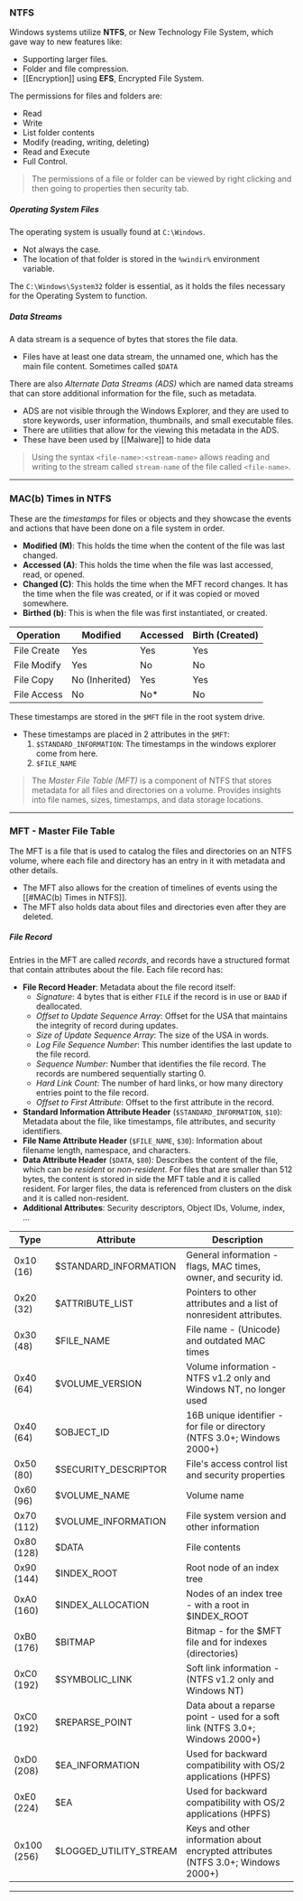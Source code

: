 ### NTFS

Windows systems utilize **NTFS**, or New Technology File System, which gave way to new features like:
- Supporting larger files.
- Folder and file compression.
- [[Encryption]] using **EFS**, Encrypted File System.

The permissions for files and folders are:
- Read
- Write
- List folder contents
- Modify (reading, writing, deleting)
- Read and Execute
- Full Control.

> The permissions of  a file or folder can be viewed by right clicking and then going to properties then security tab.

##### Operating System Files

The operating system is usually found at `C:\Windows`.
- Not always the case.
- The location of that folder is stored in the `%windir%` environment variable.

The `C:\Windows\System32` folder is essential, as it holds the files necessary for the Operating System to function.

##### Data Streams

A data stream is a sequence of bytes that stores the file data.
- Files have at least one data stream, the unnamed one, which has the main file content. Sometimes called `$DATA`

There are also *Alternate Data Streams (ADS)* which are named data streams that can store additional information for the file, such as metadata.
- ADS are not visible through the Windows Explorer, and they are used to store keywords, user information, thumbnails, and small executable files.
- There are utilities that allow for the viewing this metadata in the ADS.
- These have been used by [[Malware]] to hide data

> Using the syntax `<file-name>:<stream-name>` allows reading and writing to the stream called `stream-name` of the file called `<file-name>`.

---
### MAC(b) Times in NTFS

These are the *timestamps* for files or objects and they showcase the events and actions that have been done on a file system in order. 
- **Modified (M)**: This holds the time when the content of the file was last changed. 
- **Accessed (A)**: This holds the time when the file was last accessed, read, or opened.
- **Changed (C)**: This holds the time when the MFT record changes. It has the time when the file was created, or if it was copied or moved somewhere.
- **Birthed (b)**: This is when the file was first instantiated, or created.

| Operation   | Modified       | Accessed | Birth (Created) |
| ----------- | -------------- | -------- | --------------- |
| File Create | Yes            | Yes      | Yes             |
| File Modify | Yes            | No       | No              |
| File Copy   | No (Inherited) | Yes      | Yes             |
| File Access | No             | No*      | No              |

These timestamps are stored in the `$MFT` file in the root system drive.
- These timestamps are placed in 2 attributes in the `$MFT`:
	1. `$STANDARD_INFORMATION`: The timestamps in the windows explorer come from here.
	2. `$FILE_NAME`

> The *Master File Table (MFT)* is a component of NTFS that stores metadata for all files and directories on a volume. Provides insights into file names, sizes, timestamps, and data storage locations.

---
### MFT - Master File Table

The MFT is a file that is used to catalog the files and directories on an NTFS volume, where each file and directory has an entry in it with metadata and other details.
- The MFT also allows for the creation of timelines of events using the [[#MAC(b) Times in NTFS]].
- The MFT also holds data about files and directories even after they are deleted.

##### File Record

Entries in the MFT are called *records*, and records have a structured format that contain attributes about the file. Each file record has:
- **File Record Header**: Metadata about the file record itself:
	- *Signature*: 4 bytes that is either `FILE` if the record is in use or `BAAD` if deallocated.
	- *Offset to Update Sequence Array*: Offset for the USA that maintains the integrity of record during updates.
	- *Size of Update Sequence Array*: The size of the USA in words.
	- *Log File Sequence Number*: This number identifies the last update to the file record.
	- *Sequence Number*: Number that identifies the file record. The records are numbered sequentially starting 0.
	- *Hard Link Count*: The number of hard links, or how many directory entries point to the file record.
	- *Offset to First Attribute*: Offset to the first attribute in the record.
- **Standard Information Attribute Header** (`$STANDARD_INFORMATION`, `$10`): Metadata about the file, like timestamps, file attributes, and security identifiers.
- **File Name Attribute Header** (`$FILE_NAME`, `$30`): Information about filename length, namespace, and characters.
- **Data Attribute Header** (`$DATA`, `$80`): Describes the content of the file, which can be *resident* or *non-resident*. For files that are smaller than 512 bytes, the content is stored in side the MFT table and it is called resident. For larger files, the data is referenced from clusters on the disk and it is called non-resident. 
- **Additional Attributes**: Security descriptors, Object IDs, Volume, index, ...

| Type        | Attribute              | Description                                                                      |
| ----------- | ---------------------- | -------------------------------------------------------------------------------- |
| 0x10 (16)   | $STANDARD_INFORMATION  | General information - flags, MAC times, owner, and security id.                  |
| 0x20 (32)   | $ATTRIBUTE_LIST        | Pointers to other attributes and a list of nonresident attributes.               |
| 0x30 (48)   | $FILE_NAME             | File name - (Unicode) and outdated MAC times                                     |
| 0x40 (64)   | $VOLUME_VERSION        | Volume information - NTFS v1.2 only and Windows NT, no longer used               |
| 0x40 (64)   | $OBJECT_ID             | 16B unique identifier - for file or directory (NTFS 3.0+; Windows 2000+)         |
| 0x50 (80)   | $SECURITY_DESCRIPTOR   | File's access control list and security properties                               |
| 0x60 (96)   | $VOLUME_NAME           | Volume name                                                                      |
| 0x70 (112)  | $VOLUME_INFORMATION    | File system version and other information                                        |
| 0x80 (128)  | $DATA                  | File contents                                                                    |
| 0x90 (144)  | $INDEX_ROOT            | Root node of an index tree                                                       |
| 0xA0 (160)  | $INDEX_ALLOCATION      | Nodes of an index tree - with a root in $INDEX_ROOT                              |
| 0xB0 (176)  | $BITMAP                | Bitmap - for the $MFT file and for indexes (directories)                         |
| 0xC0 (192)  | $SYMBOLIC_LINK         | Soft link information - (NTFS v1.2 only and Windows NT)                          |
| 0xC0 (192)  | $REPARSE_POINT         | Data about a reparse point - used for a soft link (NTFS 3.0+; Windows 2000+)     |
| 0xD0 (208)  | $EA_INFORMATION        | Used for backward compatibility with OS/2 applications (HPFS)                    |
| 0xE0 (224)  | $EA                    | Used for backward compatibility with OS/2 applications (HPFS)                    |
| 0x100 (256) | $LOGGED_UTILITY_STREAM | Keys and other information about encrypted attributes (NTFS 3.0+; Windows 2000+) |

---
